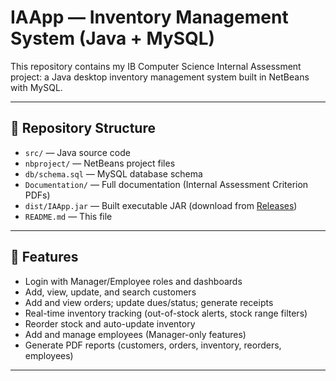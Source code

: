 # IAApp — Inventory Management System (Java + MySQL)

This repository contains my IB Computer Science Internal Assessment project: a Java desktop inventory management system built in NetBeans with MySQL.

---

## 📁 Repository Structure
- `src/` — Java source code  
- `nbproject/` — NetBeans project files    
- `db/schema.sql` — MySQL database schema   
- `Documentation/` — Full documentation (Internal Assessment Criterion PDFs)    
- `dist/IAApp.jar` — Built executable JAR (download from [Releases](../../releases))  
- `README.md` — This file    

---

## 🚀 Features
- Login with Manager/Employee roles and dashboards  
- Add, view, update, and search customers  
- Add and view orders; update dues/status; generate receipts  
- Real-time inventory tracking (out-of-stock alerts, stock range filters)  
- Reorder stock and auto-update inventory  
- Add and manage employees (Manager-only features)  
- Generate PDF reports (customers, orders, inventory, reorders, employees)  

---
